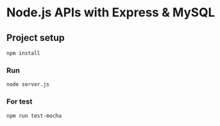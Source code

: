 # Node.js APIs with Express & MySQL

## Project setup
```
npm install
```

### Run
```
node server.js
```

### For test
```
npm run test-mocha
```
